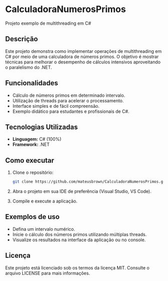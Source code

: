 # CalculadoraNumerosPrimos

Projeto exemplo de multithreading em C#

## Descrição

Este projeto demonstra como implementar operações de multithreading em C# por meio de uma calculadora de números primos. O objetivo é mostrar técnicas para melhorar o desempenho de cálculos intensivos aproveitando o paralelismo do .NET.

## Funcionalidades

- Cálculo de números primos em determinado intervalo.
- Utilização de threads para acelerar o processamento.
- Interface simples e de fácil compreensão.
- Exemplo didático para estudantes e profissionais de C#.

## Tecnologias Utilizadas

- **Linguagem:** C# (100%)
- **Framework:** .NET

## Como executar

1. Clone o repositório:
   ```bash
   git clone https://github.com/mateusbrown/CalculadoraNumerosPrimos.git
   ```

2. Abra o projeto em sua IDE de preferência (Visual Studio, VS Code).

3. Compile e execute a aplicação.

## Exemplos de uso

- Defina um intervalo numérico.
- Inicie o cálculo dos números primos utilizando múltiplas threads.
- Visualize os resultados na interface da aplicação ou no console.

## Licença

Este projeto está licenciado sob os termos da licença MIT. Consulte o arquivo LICENSE para mais informações.
